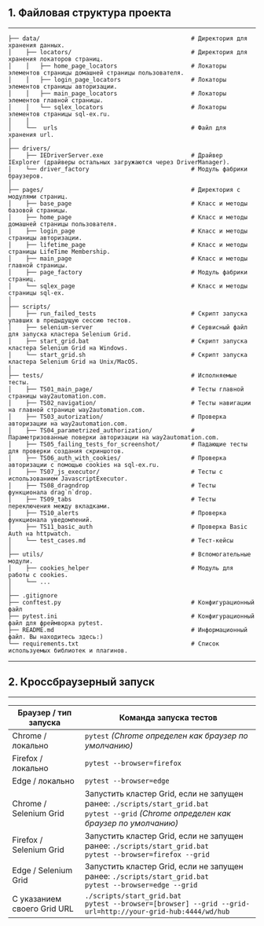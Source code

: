 ## 1\. Файловая структура проекта

---

```plaintext
├── data/                                           # Директория для хранения данных.
│    ├── locators/                                  # Директория для хранения локаторов страниц.
│    │   ├── home_page_locators                     # Локаторы элементов страницы домашней страницы пользователя.
│    │   ├── login_page_locators                    # Локаторы элементов страницы авторизации.
│    │   ├── main_page_locators                     # Локаторы элементов главной страницы.
│    │   └── sqlex_locators                         # Локаторы элементов страницы sql-ex.ru.
│    │
│    └──  urls                                      # Файл для хранения url.
│
├── drivers/
│    ├── IEDriverServer.exe                         # Драйвер IExplorer (драйверы остальных загружаются через DriverManager).
│    └── driver_factory                             # Модуль фабрики браузеров.
│
├── pages/                                          # Директория с модулями страниц.
│    ├── base_page                                  # Класс и методы базовой страницы.
│    ├── home_page                                  # Класс и методы домашней страницы пользователя.
│    ├── login_page                                 # Класс и методы страницы авторизации.
│    ├── lifetime_page                              # Класс и методы страницы LifeTime Membership.
│    ├── main_page                                  # Класс и методы главной страницы.
│    ├── page_factory                               # Модуль фабрики страниц.
│    └── sqlex_page                                 # Класс и методы страницы sql-ex.
│
├── scripts/
│    ├── run_failed_tests                           # Скрипт запуска упавших в предыдущую сессию тестов.
│    ├── selenium-server                            # Сервисный файл для запуска кластера Selenium Grid.
│    ├── start_grid.bat                             # Скрипт запуска кластера Selenium Grid на Windows.
│    └── start_grid.sh                              # Скрипт запуска кластера Selenium Grid на Unix/MacOS.
│
├── tests/                                          # Исполняемые тесты.
│    ├── TS01_main_page/                            # Тесты главной страницы way2automation.com.
│    ├── TS02_navigation/                           # Тесты навигации на главной странице way2automation.com.
│    ├── TS03_autorization/                         # Проверка авторизации на way2automation.com.
│    ├── TS04_parametrized_authorization/           # Параметризованные поверки авторизации на way2automation.com.
│    ├── TS05_failing_tests_for_screenshot/         # Падающие тесты для проверки создания скриншотов.
│    ├── TS06_auth_with_cookies/                    # Проверка авторизации с помощью cookies на sql-ex.ru.
│    ├── TS07_js_executor/                          # Тесты с использованием JavascriptExecutor. 
│    ├── TS08_dragndrop                             # Тесты функционала drag`n`drop.
│    ├── TS09_tabs                                  # Тесты переключения между вкладками.
│    ├── TS10_alerts                                # Проверка функционала уведомлений.
│    ├── TS11_basic_auth                            # Проверка Basic Auth на httpwatch.
│    └── test_cases.md                              # Тест-кейсы
│
├── utils/                                          # Вспомогательные модули.
│    ├── cookies_helper                             # Модуль для работы с cookies.
│    └── ...
│ 
├── .gitignore  
├── conftest.py                                     # Конфигурационный файл
├── pytest.ini                                      # Конфигурационный файл для фреймворка pytest.
├── README.md                                       # Информационный файл. Вы находитесь здесь:)
└── requirements.txt                                # Список используемых библиотек и плагинов.
```
---

## 2. Кроссбраузерный запуск

---

| Браузер / тип запуска       | Команда запуска тестов                                                                                                                             |
|-----------------------------|----------------------------------------------------------------------------------------------------------------------------------------------------|
| Chrome / локально           | ```pytest``` _(Chrome определен как браузер по умолчанию)_                                                                                         |
| Firefox / локально          | ```pytest --browser=firefox```                                                                                                                     |
| Edge / локально             | ```pytest --browser=edge```                                                                                                                        |
| Chrome / Selenium Grid      | Запустить кластер Grid, если не запущен ранее: ```./scripts/start_grid.bat```<br>```pytest --grid``` _(Chrome определен как браузер по умолчанию)_ |
| Firefox / Selenium Grid     | Запустить кластер Grid, если не запущен ранее: ```./scripts/start_grid.bat```<br>```pytest --browser=firefox --grid```                             |
| Edge / Selenium Grid        | Запустить кластер Grid, если не запущен ранее: ```./scripts/start_grid.bat```<br>```pytest --browser=edge --grid```                                |
| С указанием своего Grid URL | ```./scripts/start_grid.bat```<br>```pytest --browser=[browser] --grid --grid-url=http://your-grid-hub:4444/wd/hub```                              |